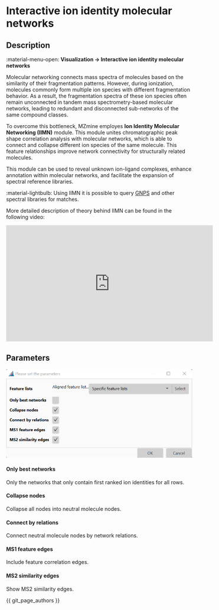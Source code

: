 # **Interactive ion identity molecular networks**

## **Description**

:material-menu-open: **Visualization  → Interactive ion identity molecular networks**

Molecular networking connects mass spectra of molecules based on the similarity of their fragmentation patterns. However, during ionization, molecules commonly form multiple ion species with different fragmentation behavior. As a result, the fragmentation spectra of these ion species often remain unconnected in tandem mass spectrometry-based molecular networks, leading to redundant and disconnected sub-networks of the same compound classes. 

To overcome this bottleneck, MZmine employes **Ion Identity Molecular Networking (IIMN)** module. This module unites chromatographic peak shape correlation analysis with molecular networks, which is able to connect and collapse different ion species of the same molecule. This feature relationships improve network connectivity for structurally related molecules.

This module can be used to reveal unknown ion-ligand complexes, enhance annotation within molecular networks, and facilitate the expansion of spectral reference libraries. 

:material-lightbulb: Using IIMN it is possible to query [GNPS](https://gnps.ucsd.edu/ProteoSAFe/libraries.jsp) and other spectral libraries for matches.

More detailed description of theory behind IIMN can be found in the following video:

<iframe width="560" height="315" src="https://www.youtube.com/embed/YzMBx_oSvb0" title="YouTube video player" frameborder="0" allow="accelerometer; autoplay; clipboard-write; encrypted-media; gyroscope; picture-in-picture" allowfullscreen></iframe>

## **Parameters**

![Parameters](parameters.png)

#### **Only best networks**

Only the networks that only contain first ranked ion identities for all rows.

#### **Collapse nodes**

Collapse all nodes into neutral molecule nodes. 

#### **Connect by relations**

Connect neutral molecule nodes by network relations. 

#### **MS1 feature edges**

Include feature correlation edges.

#### **MS2 similarity edges**

Show MS2 similarity edges.

{{ git_page_authors }}